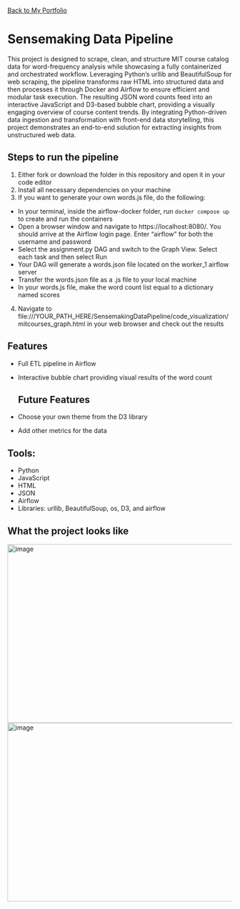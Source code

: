 <a href="https://npedraza09.github.io">Back to My Portfolio</a>

# Sensemaking Data Pipeline

This project is designed to scrape, clean, and structure MIT course catalog data for word-frequency analysis while showcasing a fully containerized and orchestrated workflow. Leveraging Python’s urllib and BeautifulSoup for web scraping, the pipeline transforms raw HTML into structured data and then processes it through Docker and Airflow to ensure efficient and modular task execution. The resulting JSON word counts feed into an interactive JavaScript and D3-based bubble chart, providing a visually engaging overview of course content trends. By integrating Python-driven data ingestion and transformation with front-end data storytelling, this project demonstrates an end-to-end solution for extracting insights from unstructured web data.


## Steps to run the pipeline
1. Either fork or download the folder in this repository and open it in your code editor
2. Install all necessary dependencies on your machine
3. If you want to generate your own words.js file, do the following:
  - In your terminal, inside the airflow-docker folder, run `docker compose up` to create and run the containers
  - Open a browser window and navigate to https://localhost:8080/. You should arrive at the Airflow login page. Enter “airflow” for both the username and password
  - Select the assignment.py DAG and switch to the Graph View. Select each task and then select Run
  - Your DAG will generate a words.json file located on the worker_1 airflow server
  - Transfer the words.json file as a .js file to your local machine
  - In your words.js file, make the word count list equal to a dictionary named scores
4. Navigate to file:///YOUR_PATH_HERE/SensemakingDataPipeline/code_visualization/mitcourses_graph.html in your web browser and check out the results

## Features
- Full ETL pipeline in Airflow
- Interactive bubble chart providing visual results of the word count

  ## Future Features
- Choose your own theme from the D3 library
- Add other metrics for the data

## Tools:
* Python
* JavaScript
* HTML
* JSON
* Airflow
* Libraries: urllib, BeautifulSoup, os, D3, and airflow

## What the project looks like

<img width="800" height="400" alt="image" src="https://github.com/user-attachments/assets/3fa4e5be-5de2-4ef3-a77c-9b2e0ba0f9cb" />

<img width="800" height="400" alt="image" src="https://github.com/user-attachments/assets/9c2f81b9-a4f2-4334-ae20-9545d109443b" />





